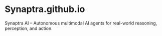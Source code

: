 # Synaptra.github.io
Synaptra AI – Autonomous multimodal AI agents for real-world reasoning, perception, and action.
